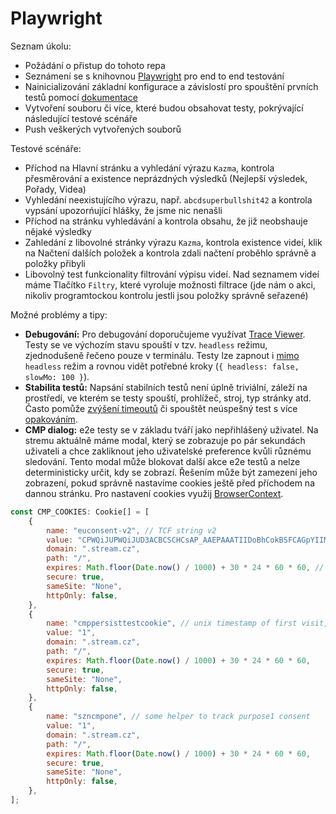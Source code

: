 # Playwright
Seznam úkolu:
- Požádání o přistup do tohoto repa
- Seznámení se s knihovnou [Playwright](https://playwright.dev) pro end to end testování
- Nainicializování základní konfigurace a závislostí pro spouštění prvních testů pomocí [dokumentace](https://playwright.dev/docs/intro)
- Vytvoření souboru či více, které budou obsahovat testy, pokrývající následující testové scénáře
- Push veškerých vytvořených souborů

Testové scénáře:
- Příchod na Hlavní stránku a vyhledání výrazu `Kazma`, kontrola přesměrování a existence neprázdných výsledků (Nejlepší výsledek, Pořady, Videa)
- Vyhledání neexistujícího výrazu, např. `abcdsuperbullshit42` a kontrola vypsání upozorńující hlášky, že jsme nic nenašli
- Příchod na stránku vyhledávání a kontrola obsahu, že již neobshauje nějaké výsledky
- Zahledání z libovolné stránky výrazu `Kazma`, kontrola existence videí, klik na Načtení dalších položek a kontrola zdali načtení proběhlo správně a položky přibyli
- Libovolný test funkcionality filtrování výpisu videí. Nad seznamem videí máme Tlačítko `Filtry`, které vyroluje možnosti filtrace (jde nám o akci, nikoliv programtockou kontrolu jestli jsou položky správně seřazené)


Možné problémy a tipy:
- **Debugování:** Pro debugování doporučujeme využívat [Trace Viewer](https://playwright.dev/docs/trace-viewer). Testy se ve výchozím stavu spouští v tzv. `headless` režimu, zjednodušeně řečeno pouze v terminálu. Testy lze zapnout i [mimo](https://playwright.dev/docs/debug#run-in-headed-mode) `headless` režim a rovnou vidět potřebné kroky (`{ headless: false, slowMo: 100 }`).
- **Stabilita testů:** Napsání stabilních testů není úplně triviální, záleží na prostředí, ve kterém se testy spouští, prohlížeč, stroj, typ stránky atd. Často pomůže [zvýšení timeoutů](https://playwright.dev/docs/test-timeouts#test-timeout) či spouštět neúspešný test s více [opakováním](https://playwright.dev/docs/test-retries#retries).
- **CMP dialog:** e2e testy se v základu tváří jako nepřihlášený uživatel. Na stremu aktuálně máme modal, který se zobrazuje po pár sekundách uživateli a chce zakliknout jeho uživatelské preference kvůli různému sledování. Tento modal může blokovat další akce e2e testů a nelze deterministicky určit, kdy se zobrazí. Řešením může být zamezení jeho zobrazení, pokud správně nastavíme cookies ještě před příchodem na dannou stránku. Pro nastavení cookies využij [BrowserContext](https://playwright.dev/docs/api/class-browsercontext#browser-context-add-cookies).
```jsx
const CMP_COOKIES: Cookie[] = [
	{
		name: "euconsent-v2", // TCF string v2
		value: "CPWQiJUPWQiJUD3ACBCSCHCsAP_AAEPAAATIIDoBhCokBSFCAGpYIIMAAAAHxxAAYCACABAAoAABABIAIAQAAAAQAAAgBAAAABQAIAIAAAAACEAAAAAAAAAAAQAAAAAAAAAAIQIAAAAAACBAAAAAAABAAAAAAABAQAAAggAAAAIAAAAAAAEAgAAAAAAAAAAAAAAAAAgAAAAAAAAAAAgd1AmAAWABUAC4AGQAQAAyABoADmAIgAigBMACeAFUAMQAfgBCQCIAIkARwAnABSgCxAGWAM0AdwA_QCEAEWALQAXUAwIBrAD5AJBATaAtQBeYDSgGpgO6AAAA.YAAAAAAAAAAA",
		domain: ".stream.cz",
		path: "/",
		expires: Math.floor(Date.now() / 1000) + 30 * 24 * 60 * 60, // next month in secs
		secure: true,
		sameSite: "None",
		httpOnly: false,
	},
	{
		name: "cmppersisttestcookie", // unix timestamp of first visit, yup could be 1
		value: "1",
		domain: ".stream.cz",
		path: "/",
		expires: Math.floor(Date.now() / 1000) + 30 * 24 * 60 * 60,
		secure: true,
		sameSite: "None",
		httpOnly: false,
	},
	{
		name: "szncmpone", // some helper to track purpose1 consent
		value: "1",
		domain: ".stream.cz",
		path: "/",
		expires: Math.floor(Date.now() / 1000) + 30 * 24 * 60 * 60,
		secure: true,
		sameSite: "None",
		httpOnly: false,
	},
];
```
